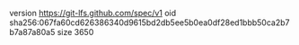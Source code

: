 version https://git-lfs.github.com/spec/v1
oid sha256:067fa60cd626386340d9615bd2db5ee5b0ea0df28ed1bbb50ca2b7b7a87a80a5
size 3650
